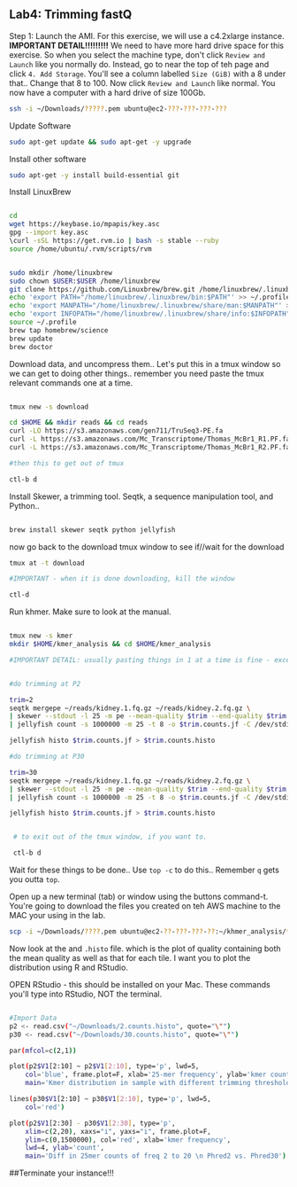 ## Lab4: Trimming fastQ

Step 1: Launch the AMI. For this exercise, we will use a c4.2xlarge instance. **IMPORTANT DETAIL!!!!!!!!!** We need to have more hard drive space for this exercise. So when you select the machine type, don't click ``Review and Launch`` like you normally do. Instead, go to near the top of teh page and click ``4. Add Storage``. You'll see a column labelled ``Size (GiB)`` with a 8 under that.. Change that 8 to 100. Now click ``Review and Launch`` like normal. You now have a computer with a hard drive of size 100Gb.


```bash
ssh -i ~/Downloads/?????.pem ubuntu@ec2-???-???-???-???
```

Update Software


```bash
sudo apt-get update && sudo apt-get -y upgrade
```

Install other software

```bash
sudo apt-get -y install build-essential git
```


Install LinuxBrew

```bash

cd
wget https://keybase.io/mpapis/key.asc
gpg --import key.asc
\curl -sSL https://get.rvm.io | bash -s stable --ruby
source /home/ubuntu/.rvm/scripts/rvm


sudo mkdir /home/linuxbrew
sudo chown $USER:$USER /home/linuxbrew
git clone https://github.com/Linuxbrew/brew.git /home/linuxbrew/.linuxbrew
echo 'export PATH="/home/linuxbrew/.linuxbrew/bin:$PATH"' >> ~/.profile
echo 'export MANPATH="/home/linuxbrew/.linuxbrew/share/man:$MANPATH"' >> ~/.profile
echo 'export INFOPATH="/home/linuxbrew/.linuxbrew/share/info:$INFOPATH"' >> ~/.profile
source ~/.profile
brew tap homebrew/science
brew update
brew doctor


```


Download data, and uncompress them.. Let's put this in a tmux window so we can get to doing other things.. remember you need paste the tmux relevant commands one at a time.


```bash

tmux new -s download

cd $HOME && mkdir reads && cd reads
curl -LO https://s3.amazonaws.com/gen711/TruSeq3-PE.fa
curl -L https://s3.amazonaws.com/Mc_Transcriptome/Thomas_McBr1_R1.PF.fastq.gz > kidney.1.fq.gz &
curl -L https://s3.amazonaws.com/Mc_Transcriptome/Thomas_McBr1_R2.PF.fastq.gz > kidney.2.fq.gz

#then this to get out of tmux

ctl-b d

```

Install Skewer, a trimming tool. Seqtk, a sequence manipulation tool, and Python..


```bash  

brew install skewer seqtk python jellyfish

```

now go back to the download tmux window to see if//wait for the download

```bash
tmux at -t download

#IMPORTANT - when it is done downloading, kill the window

ctl-d

```

Run khmer. Make sure to look at the manual.


```bash

tmux new -s kmer
mkdir $HOME/kmer_analysis && cd $HOME/kmer_analysis

#IMPORTANT DETAIL: usually pasting things in 1 at a time is fine - except here... When you see ``\`` at the end of lines, this means copy the 2 (or 3 or 4) lines together.


#do trimming at P2

trim=2
seqtk mergepe ~/reads/kidney.1.fq.gz ~/reads/kidney.2.fq.gz \
| skewer --stdout -l 25 -m pe --mean-quality $trim --end-quality $trim -t 8 -x $HOME/reads/TruSeq3-PE.fa - \
| jellyfish count -s 1000000 -m 25 -t 8 -o $trim.counts.jf -C /dev/stdin

jellyfish histo $trim.counts.jf > $trim.counts.histo

#do trimming at P30

trim=30
seqtk mergepe ~/reads/kidney.1.fq.gz ~/reads/kidney.2.fq.gz \
| skewer --stdout -l 25 -m pe --mean-quality $trim --end-quality $trim -t 8 -x $HOME/reads/TruSeq3-PE.fa - \
| jellyfish count -s 1000000 -m 25 -t 8 -o $trim.counts.jf -C /dev/stdin

jellyfish histo $trim.counts.jf > $trim.counts.histo


 # to exit out of the tmux window, if you want to.

 ctl-b d

```


Wait for these things to be done.. Use ``top -c`` to do this.. Remember ``q`` gets you outta ``top``.

Open up a new terminal (tab) or window using the buttons command-t. You're going to download the files you created on teh AWS machine to the MAC your using in the lab.

```bash
scp -i ~/Downloads/????.pem ubuntu@ec2-??-???-???-??:~/khmer_analysis/*histo ~/Downloads/


```


Now look at the and ``.histo`` file.  which is the plot of quality containing both the mean quality as well as that for each tile. I want you to plot the distribution using R and RStudio.



OPEN RStudio - this should be installed on your Mac. These commands you'll type into RStudio, NOT the terminal.


```bash

#Import Data
p2 <- read.csv("~/Downloads/2.counts.histo", quote="\"")
p30 <- read.csv("~/Downloads/30.counts.histo", quote="\"")

par(mfcol=c(2,1))

plot(p2$V1[2:10] ~ p2$V1[2:10], type='p', lwd=5,
    col='blue', frame.plot=F, xlab='25-mer frequency', ylab='kmer count',
    main='Kmer distribution in sample with different trimming thresholds')

lines(p30$V1[2:10] ~ p30$V1[2:10], type='p', lwd=5,
    col='red')

plot(p2$V1[2:30] - p30$V1[2:30], type='p',
    xlim=c(2,20), xaxs="i", yaxs="i", frame.plot=F,
    ylim=c(0,1500000), col='red', xlab='kmer frequency',
    lwd=4, ylab='count',
    main='Diff in 25mer counts of freq 2 to 20 \n Phred2 vs. Phred30')
```

##Terminate your instance!!!
